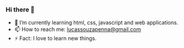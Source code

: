 ### Hi there 👋

- 🌱 I’m currently learning html, css, javascript and web applications.
- 📫 How to reach me: lucassouzapenna@gmail.com 
- ⚡ Fact: I love to learn new things. 
